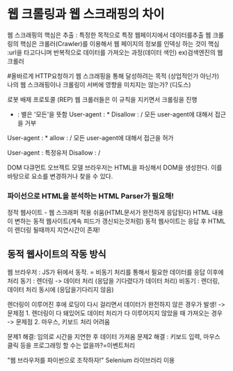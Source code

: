 # 웹 크롤링과 웹 스크래핑의 차이
웹 스크래핑의 핵심은 추출 : 특정한 목적으로 특정 웹페이지에서 데이터를추출
웹 크롤링의 핵심은 크롤러(Crawler)를 이용해서 웹 페이지의 정보를 인덱싱 하는 것이 핵심
:url을 타고다니며 반복적으로 데이터를 가져오는 과정(데이터 색인) ex)검색엔진의 웹 크롤러

#올바르게 HTTP요청하기
웹 스크래핑을 통해  달성하려는 목적 (상업적인가 아닌가)
나의 웹 스크래핑이나 크롤링이 서버에 영향을 미치지는 않는가? (디도스)

 로봇 배제 프로토콜 (REP)
 웹 크롤러들은 이 규칙을 지키면서 크롤링을 진행
 * : 별은 '모든'을 뜻함
 User-agent : * 
 Disallow : /
 모든 user-agent에 대해서 접근을 거부

 User-agent : *
 allow : /
 모든 user-agent에 대해서 접근을 허가

 User-agent : 특정유저
 Disallow : /

DOM 다큐먼트 오브젝트 모델
브라우저는 HTML을 파싱해서 DOM을 생성한다.
이를 바탕으로 요소를 변경하거나 찾을 수 있다.
### 파이선으로 HTML을 분석하는 HTML Parser가 필요해!

정적 웹사이트 - 웹 스크래퍼 적용 쉬움(HTML문서가 완전하게 응답된다)
HTML 내용이 변하는 동적 웹사이트(계속 피드가 갱신되는것처럼)
동적 웹사이트는 응답 후 HTML이 렌더링 될때까지 지연시간이 존재!
## 동적 웹사이트의 작동 방식
웹 브라우저 : JS가 뒤에서 동작. = 비동기 처리를 통해서 필요한 데이터를 응답 이후에 처리
동기 : 렌더링 -> 데이터 처리 (응답을 기다렸다가 데이터 처리)
비동기 : 렌더링, 데이터 처리 동시에 (응답을기다리지 않음)

렌더링이 이루어진 후에 로딩이 다시 걸리면서 데이터가 완전하지 않은 경우가 발생!
-> 문제점 1. 렌더링이 다 돼있어도 데이터 처리가 다 이루어지지 않았을 때 가져오는 경우
-> 문제점 2. 마우스, 키보드 처리 어려움

문제1 해결: 임의로 시간을 지연한 후 데이터 가져옴
문제2 해결 : 키보드 입력, 마우스 클릭 등을 프로그래밍 할 수는 없을까?=이벤트처리

"웹 브라우저를 파이썬으로 조작하자!"
Selenium 라이브러리 이용

